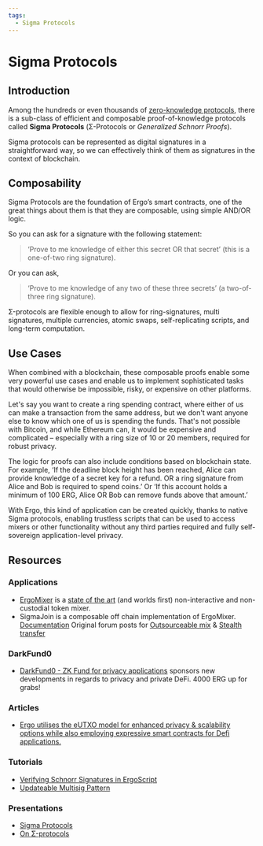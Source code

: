 ```yaml
---
tags:
  - Sigma Protocols
---
```



# Sigma Protocols

## Introduction


Among the hundreds or even thousands of [zero-knowledge protocols](zkp.md), there is a sub-class of efficient and composable proof-of-knowledge protocols called **Sigma Protocols** (Σ-Protocols or *Generalized Schnorr Proofs*). 

Sigma protocols can be represented as digital signatures in a straightforward way, so we can effectively think of them as signatures in the context of blockchain.

## Composability

Sigma Protocols are the foundation of Ergo’s smart contracts, one of the great things about them is that they are composable, using simple AND/OR logic. 

So you can ask for a signature with the following statement: 

> ‘Prove to me knowledge of either this secret OR that secret’ (this is a one-of-two ring signature). 

Or you can ask, 

> ‘Prove to me knowledge of any two of these three secrets’ (a two-of-three ring signature).

Σ-protocols are flexible enough to allow for ring-signatures, multi signatures, multiple currencies, atomic swaps, self-replicating scripts, and long-term computation. 

## Use Cases

When combined with a blockchain, these composable proofs enable some very powerful use cases and enable us to implement sophisticated tasks that would otherwise be impossible, risky, or expensive on other platforms. 

Let's say you want to create a ring spending contract, where either of us can make a transaction from the same address, but we don't want anyone else to know which one of us is spending the funds. That's not possible with Bitcoin, and while Ethereum can, it would be expensive and complicated – especially with a ring size of 10 or 20 members, required for robust privacy.

The logic for proofs can also include conditions based on blockchain state.  For example, ‘If the deadline block height has been reached, Alice can provide knowledge of a secret key for a refund. OR a ring signature from Alice and Bob is required to spend coins.’ Or ‘If this account holds a minimum of 100 ERG, Alice OR Bob can remove funds above that amount.’


With Ergo, this kind of application can be created quickly, thanks to native Sigma protocols, enabling trustless scripts that can be used to access mixers or other functionality without any third parties required and fully self-sovereign application-level privacy.





## Resources


### Applications

- [ErgoMixer](/uses/mixer) is a [state of the art](https://ergonaut.space/screenshot_2021-05-15_at_22.26.39.png) (and worlds first) non-interactive and non-custodial token mixer. 
- SigmaJoin is a composable off chain implementation of ErgoMixer. [Documentation](https://github.com/ergoplatform/ergo-jde/blob/main/kiosk/src/test/scala/kiosk/mixer/doc/main.pdf) Original forum posts for [Outsourceable mix](https://www.ergoforum.org/t/yet-another-mixing-protocol/3359/2?u=scalahub) & [Stealth transfer](https://www.ergoforum.org/t/yet-another-mixing-protocol/3359/3?u=scalahub)

### DarkFund0

- [DarkFund0 - ZK Fund for privacy applications](https://www.ergoforum.org/t/darkfund0-zk-fund-for-privacy-applications/398) sponsors new developments in regards to privacy and private DeFi. 4000 ERG up for grabs!

### Articles

- [Ergo utilises the eUTXO model for enhanced privacy & scalability options while also employing expressive smart contracts for Defi applications.](https://ergoplatform.org/en/blog/2021-08-17-ergo-advancing-on-bitcoin/)
  
### Tutorials

- [Verifying Schnorr Signatures in ErgoScript](https://www.ergoforum.org/t/verifying-schnorr-signatures-in-ergoscript/3407)
- [Updateable Multisig Pattern](https://www.ergoforum.org/t/updateable-multisig-pattern/3356)

### Presentations

- [Sigma Protocols](https://crypto.sjtu.edu.cn/~yandi/2018%20BIU%20winter%20school/Part%203-Techniques%20for%20Efficient%20ZK%20(cont.)/WS-19-11-sigma-protocols-winter-school-2019-1.pdf)
- [On Σ-protocols](https://cs.au.dk/~ivan/Sigma.pdf)